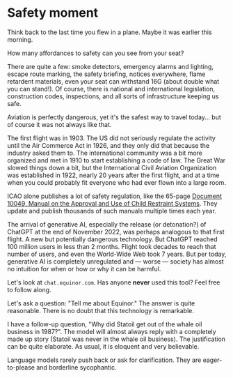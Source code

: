 # Safety moment

Think back to the last time you flew in a plane. Maybe it was earlier this morning.

How many affordances to safety can you see from your seat?

There are quite a few: smoke detectors, emergency alarms and lighting, escape route marking, the safety briefing, notices everywhere, flame retardent materials, even your seat can withstand 16G (about double what you can stand!). Of course, there is national and international legislation, construction codes, inspections, and all sorts of infrastructure keeping us safe.

Aviation is perfectly dangerous, yet it's the safest way to travel today... but of course it was not always like that.

The first flight was in 1903. The US did not seriously regulate the activity until the Air Commerce Act in 1926, and they only did that because the industry asked them to. The international community was a bit more organized and met in 1910 to start establishing a code of law. The Great War slowed things down a bit, but the International Civil Aviation Organization was established in 1922, nearly 20 years after the first flight, and at a time when you could probably fit everyone who had ever flown into a large room. 

ICAO alone publishes a lot of safety regulation, like the 65-page [Document 10049, Manual on the Approval and Use of Child Restraint Systems](https://d3n8a8pro7vhmx.cloudfront.net/afacwa/pages/2302/attachments/original/1532020664/10049_Manual_on_use_of_CRS_english_final.pdf?1532020664). They update and publish thousands of such manuals multiple times each year.

The arrival of generative AI, especially the release (or detonation?) of ChatGPT at the end of November 2022, was perhaps analogous to that first flight. A new but potentially dangerous technology. But ChatGPT reached 100 million users in less than 2 months. Flight took decades to reach that number of users, and even the World-Wide Web took 7 years. But per today, generative AI is completely unregulated and &mdash; worse &mdash; society has almost no intuition for when or how or why it can be harmful.

Let's look at `chat.equinor.com`. Has anyone **never** used this tool? Feel free to follow along.

Let's ask a question: "Tell me about Equinor." The answer is quite reasonable. There is no doubt that this technology is remarkable.

I have a follow-up question, "Why did Statoil get out of the whale oil business in 1987?". The model will almost always reply with a completely made up story (Statoil was never in the whale oil business). The justification can be quite elaborate. As usual, it is eloquent and very believable.

Language models rarely push back or ask for clarification. They are eager-to-please and borderline sycophantic. 

